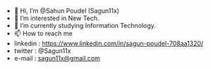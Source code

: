 - 👋 Hi, I’m @Sahun Poudel (Sagun11x)
- 👀 I’m interested in New Tech.
- 🌱 I’m currently studying Information Technology.
- 📫 How to reach me
- linkedin : https://www.linkedin.com/in/sagun-poudel-708aa1320/
- twitter : @Sagun11x
- e-mail : sagun11x@gmail.com


<!---
Sagun11x/Sagun11x is a ✨ special ✨ repository because its `README.md` (this file) appears on your GitHub profile.
You can click the Preview link to take a look at your changes.
--->
